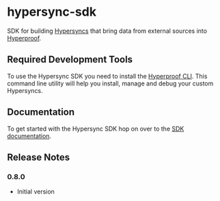 # hypersync-sdk

SDK for building [Hypersyncs](https://docs.hyperproof.io/hypersyncs/) that bring data from external sources into [Hyperproof](https://hyperproof.io).

## Required Development Tools

To use the Hypersync SDK you need to install the [Hyperproof CLI](https://hpdownload.blob.core.windows.net/hpcli/hpcli-0.8.1.exe). This command line utility will help you install, manage and debug your custom Hypersyncs.

## Documentation

To get started with the Hypersync SDK hop on over to the [SDK documentation](doc/00-toc.md).

## Release Notes

### 0.8.0

- Initial version
